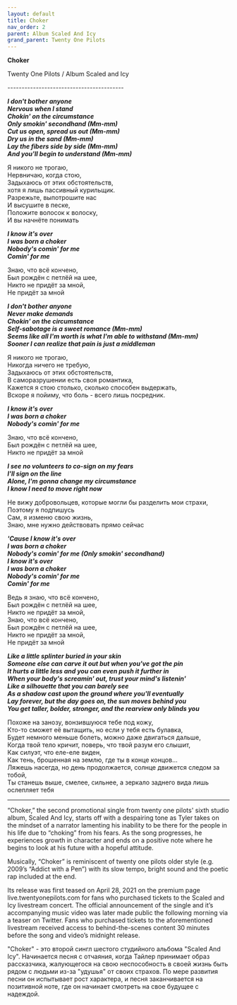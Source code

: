 ```yaml
---  
layout: default  
title: Choker  
nav_order: 2  
parent: Album Scaled And Icy  
grand_parent: Twenty One Pilots  
---  
```


**Сhoker**
<p>
Twenty One Pilots / Album Scaled and Icy
</p>  
-----------------------------------------

**_I don't bother anyone  
Nervous when I stand  
Chokin' on the circumstance  
Only smokin' secondhand (Mm-mm)  
Cut us open, spread us out (Mm-mm)  
Dry us in the sand (Mm-mm)  
Lay the fibers side by side (Mm-mm)  
And you'll begin to understand (Mm-mm)_**  

Я никого не трогаю,  
Нервничаю, когда стою,  
Задыхаюсь от этих обстоятельств,  
хотя я лишь пассивный курильщик.  
Разрежьте, выпотрошите нас  
И высушите в песке,  
Положите волосок к волоску,  
И вы начнёте понимать  

**_I know it's over  
I was born a choker  
Nobody's comin' for me  
Comin' for me_**  

Знаю, что всё кончено,  
Был рождён с петлёй на шее,  
Никто не придёт за мной,  
Не придёт за мной  

**_I don't bother anyone  
Never make demands  
Chokin' on the circumstance  
Self-sabotage is a sweet romance (Mm-mm)  
Seems like all I'm worth is what I'm able to withstand (Mm-mm)  
Sooner I can realize that pain is just a middleman_**  

Я никого не трогаю,  
Никогда ничего не требую,  
Задыхаюсь от этих обстоятельств,  
В саморазрушении есть своя романтика,  
Кажется я стою столько, сколько способен выдержать,  
Вскоре я пойиму, что боль - всего лишь посредник.  

**_I know it's over  
I was born a choker  
Nobody's comin' for me_**  

Знаю, что всё кончено,  
Был рождён с петлёй на шее,  
Никто не придёт за мной  

**_I see no volunteers to co-sign on my fears  
I'll sign on the line  
Alone, I'm gonna change my circumstance  
I know I need to move right now_**  

Не вижу добровольцев, которые могли бы разделить мои страхи,  
Поэтому я подпишусь  
Сам, я изменю свою жизнь,  
Знаю, мне нужно действовать прямо сейчас  

**_'Cause I know it's over  
I was born a choker  
Nobody's comin' for me (Only smokin' secondhand)  
I know it's over  
I was born a choker  
Nobody's comin' for me  
Comin' for me_**  

Ведь я знаю, что всё кончено,  
Был рождён с петлёй на шее,  
Никто не придёт за мной,  
Знаю, что всё кончено,  
Был рождён с петлёй на шее,  
Никто не придёт за мной,  
Не придёт за мной  

**_Like a little splinter buried in your skin  
Someone else can carve it out but when you've got the pin  
It hurts a little less and you can even push it further in  
When your body's screamin' out, trust your mind's listenin'  
Like a silhouette that you can barely see  
As a shadow cast upon the ground where you'll eventually  
Lay forever, but the day goes on, the sun moves behind you  
You get taller, bolder, stronger, and the rearview only blinds you_**  

Похоже на занозу, вонзившуюся тебе под кожу,  
Кто-то сможет её вытащить, но если у тебя есть булавка,  
Будет немного меньше болеть, можно даже двигаться дальше,  
Когда твой тело кричит, поверь, что твой разум его слышит,  
Как силуэт, что еле-еле виден,  
Как тень, брошенная на землю, где ты в конце концов…  
Ляжешь насегда, но день продолжается, солнце движется следом за тобой,  
Ты станешь выше, смелее, сильнее, а зеркало заднего вида лишь ослепляет тебя  
- - -

“Choker,” the second promotional single from twenty one pilots' sixth studio album, Scaled And Icy, starts off with a despairing tone as Tyler takes on the mindset of a narrator lamenting his inability to be there for the people in his life due to “choking” from his fears. As the song progresses, he experiences growth in character and ends on a positive note where he begins to look at his future with a hopeful attitude.  

Musically, “Choker” is reminiscent of twenty one pilots older style (e.g. 2009’s “Addict with a Pen”) with its slow tempo, bright sound and the poetic rap included at the end.  

Its release was first teased on April 28, 2021 on the premium page live.twentyonepilots.com for fans who purchased tickets to the Scaled and Icy livestream concert. The official announcement of the single and it’s accompanying music video was later made public the following morning via a teaser on Twitter. Fans who purchased tickets to the aforementioned livestream received access to behind-the-scenes content 30 minutes before the song and video’s midnight release.  

"Choker" - это второй сингл шестого студийного альбома "Scaled And Icy". Начинается песня с отчаяния, когда Тайлер принимает образ рассказчика, жалующегося на свою неспособность в своей жизнь быть рядом с людьми из-за "удушья" от своих страхов. По мере развития песни он испытывает рост характера, и песня заканчивается на позитивной ноте, где он начинает смотреть на свое будущее с надеждой.
